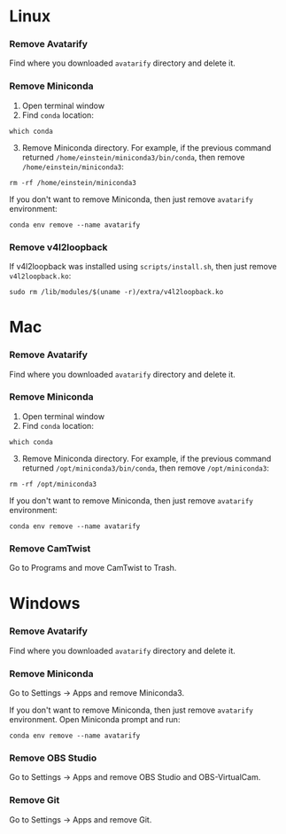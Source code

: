# Linux

### Remove Avatarify  
Find where you downloaded `avatarify` directory and delete it.

### Remove Miniconda
1. Open terminal window
2. Find `conda` location:  
```
which conda  
```  
3. Remove Miniconda directory. For example, if the previous command returned `/home/einstein/miniconda3/bin/conda`, then remove `/home/einstein/miniconda3`:  
```
rm -rf /home/einstein/miniconda3
``` 

If you don't want to remove Miniconda, then just remove `avatarify` environment:
```
conda env remove --name avatarify
```

### Remove v4l2loopback
If v4l2loopback was installed using `scripts/install.sh`, then just remove `v4l2loopback.ko`:
```
sudo rm /lib/modules/$(uname -r)/extra/v4l2loopback.ko
```

# Mac

### Remove Avatarify  
Find where you downloaded `avatarify` directory and delete it.

### Remove Miniconda
1. Open terminal window
2. Find `conda` location:  
```
which conda  
```  
3. Remove Miniconda directory. For example, if the previous command returned `/opt/miniconda3/bin/conda`, then remove `/opt/miniconda3`:  
```
rm -rf /opt/miniconda3
``` 

If you don't want to remove Miniconda, then just remove `avatarify` environment:
```
conda env remove --name avatarify
```

### Remove CamTwist  
Go to Programs and move CamTwist to Trash.

# Windows

### Remove Avatarify
Find where you downloaded `avatarify` directory and delete it.

### Remove Miniconda
Go to Settings -> Apps and remove Miniconda3.

If you don't want to remove Miniconda, then just remove `avatarify` environment. Open Miniconda prompt and run:
```
conda env remove --name avatarify
```

### Remove OBS Studio
Go to Settings -> Apps and remove OBS Studio and OBS-VirtualCam.

### Remove Git
Go to Settings -> Apps and remove Git.